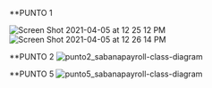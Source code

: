 **PUNTO 1


![Screen Shot 2021-04-05 at 12 25 12 PM](https://user-images.githubusercontent.com/78422799/113632028-01ef7900-9630-11eb-92a0-f36b0fed9aa1.png)
![Screen Shot 2021-04-05 at 12 26 14 PM](https://user-images.githubusercontent.com/78422799/113631964-e71d0480-962f-11eb-8ea4-090912b13950.png)


**PUNTO 2
![punto2_sabanapayroll-class-diagram](https://user-images.githubusercontent.com/80064766/113622783-0b261900-9623-11eb-9ee7-456f7bf41d67.png)

**PUNTO 5
![punto5_sabanapayroll-class-diagram](https://user-images.githubusercontent.com/80064766/113622842-1e38e900-9623-11eb-859f-e76081af56ac.png)

